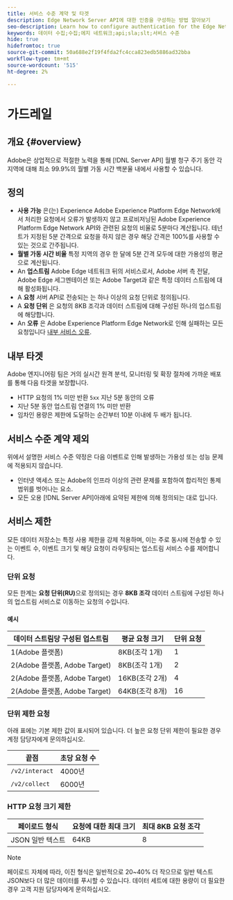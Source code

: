 ```yaml
---
title: 서비스 수준 계약 및 타겟
description: Edge Network Server API에 대한 인증을 구성하는 방법 알아보기
seo-description: Learn how to configure authentication for the Edge Network Server API
keywords: 데이터 수집;수집;에지 네트워크;api;sla;slt;서비스 수준
hide: true
hidefromtoc: true
source-git-commit: 50a688e2f19f4fda2fc4cca823edb5886ad32bba
workflow-type: tm+mt
source-wordcount: '515'
ht-degree: 2%

---
```



# 가드레일

## 개요 {#overview}

Adobe은 상업적으로 적절한 노력을 통해 [!DNL Server API] 월별 청구 주기 동안 각 지역에 대해 최소 99.9%의 월별 가동 시간 백분율 내에서 사용할 수 있습니다.

## 정의

* **사용 가능** 은(는) Experience Adobe Experience Platform Edge Network에서 처리한 요청에서 오류가 발생하지 않고 프로비저닝된 Adobe Experience Platform Edge Network API와 관련된 요청의 비율로 5분마다 계산됩니다. 테넌트가 지정된 5분 간격으로 요청을 하지 않은 경우 해당 간격은 100%를 사용할 수 있는 것으로 간주됩니다.
* **월별 가동 시간 비율** 특정 지역의 경우 한 달에 5분 간격 모두에 대한 가용성의 평균으로 계산됩니다.
* An **업스트림** Adobe Edge 네트워크 뒤의 서비스로서, Adobe 서버 측 전달, Adobe Edge 세그멘테이션 또는 Adobe Target과 같은 특정 데이터 스트림에 대해 활성화됩니다.
* A **요청** 서버 API로 전송되는 는 하나 이상의 요청 단위로 정의됩니다.
* A **요청 단위** 은 요청의 8KB 조각과 데이터 스트림에 대해 구성된 하나의 업스트림에 해당합니다.
* An **오류** 은 Adobe Experience Platform Edge Network로 인해 실패하는 모든 요청입니다 [내부 서비스 오류](error-handling.md).

## 내부 타겟

Adobe 엔지니어링 팀은 거의 실시간 원격 분석, 모니터링 및 확장 절차에 가까운 배포를 통해 다음 타겟을 보장합니다.

* HTTP 요청의 1% 미만 반환 `5xx` 지난 5분 동안의 오류
* 지난 5분 동안 업스트림 연결의 1% 미만 반환
* 임차인 용량은 제한에 도달하는 순간부터 10분 이내에 두 배가 됩니다.

## 서비스 수준 계약 제외

위에서 설명한 서비스 수준 약정은 다음 이벤트로 인해 발생하는 가용성 또는 성능 문제에 적용되지 않습니다.

* 인터넷 액세스 또는 Adobe의 인프라 이상의 관련 문제를 포함하여 합리적인 통제 범위를 벗어나는 요소.
* 모든 오용 [!DNL Server API]아래에 요약된 제한에 의해 정의되는 대로 입니다.

## 서비스 제한

모든 데이터 저장소는 특정 사용 제한을 강제 적용하며, 이는 주로 동시에 전송할 수 있는 이벤트 수, 이벤트 크기 및 해당 요청이 라우팅되는 업스트림 서비스 수를 제어합니다.

### 단위 요청

모든 한계는 **요청 단위(RU)**&#x200B;으로 정의되는 경우 **8KB 조각** 데이터 스트림에 구성된 하나의 업스트림 서비스로 이동하는 요청의 수입니다.

#### 예시

| 데이터 스트림당 구성된 업스트림 | 평균 요청 크기 | 단위 요청 |
| --- | --- | --- |
| 1(Adobe 플랫폼) | 8KB(조각 1개) | 1 |
| 2(Adobe 플랫폼, Adobe Target) | 8KB(조각 1개) | 2 |
| 2(Adobe 플랫폼, Adobe Target) | 16KB(조각 2개) | 4 |
| 2(Adobe 플랫폼, Adobe Target) | 64KB(조각 8개) | 16 |

### 단위 제한 요청

아래 표에는 기본 제한 값이 표시되어 있습니다. 더 높은 요청 단위 제한이 필요한 경우 계정 담당자에게 문의하십시오.

| 끝점 | 초당 요청 수 |
| --- | --- |
| `/v2/interact` | 4000년 |
| `/v2/collect` | 6000년 |


### HTTP 요청 크기 제한

| 페이로드 형식 | 요청에 대한 최대 크기 | 최대 8KB 요청 조각 |
| --- | --- | --- |
| JSON 일반 텍스트 | 64KB | 8 |


>[!NOTE]
>
>페이로드 자체에 따라, 이진 형식은 일반적으로 20~40% 더 작으므로 일반 텍스트 JSON보다 더 많은 데이터를 푸시할 수 있습니다. 데이터 세트에 대한 용량이 더 필요한 경우 고객 지원 담당자에게 문의하십시오.


